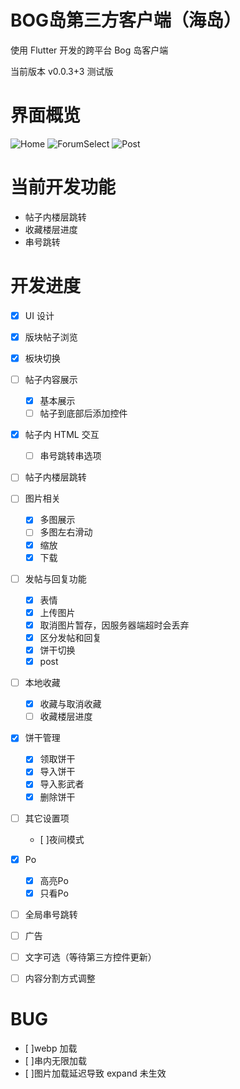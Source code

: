 # BOG岛第三方客户端（海岛）

使用 Flutter 开发的跨平台 Bog 岛客户端 

当前版本 v0.0.3+3 测试版 

# 界面概览

![Home](https://img.nipao.com/file/6d7b870c354d3410547d0.png)
![ForumSelect](https://img.nipao.com/file/60a53c53692ef0e5100cb.png)
![Post](https://img.nipao.com/file/f04256c7d62179ab24053.png)

# 当前开发功能

- 帖子内楼层跳转
- 收藏楼层进度
- 串号跳转

# 开发进度

- [x] UI 设计
- [x] 版块帖子浏览
- [x] 板块切换
- [ ] 帖子内容展示
  - [x] 基本展示
  - [ ] 帖子到底部后添加控件
- [x] 帖子内 HTML 交互
  -[ ] 串号跳转串选项
- [ ] 帖子内楼层跳转
- [ ] 图片相关
  - [x] 多图展示
  - [ ] 多图左右滑动
  - [x] 缩放
  - [x] 下载
- [ ] 发帖与回复功能
  - [x] 表情
  - [x] 上传图片
  - [x] 取消图片暂存，因服务器端超时会丢弃
  - [x] 区分发帖和回复
  - [x] 饼干切换
  - [x] post
- [ ] 本地收藏
  - [x] 收藏与取消收藏
  - [ ] 收藏楼层进度
- [x] 饼干管理
  - [x] 领取饼干
  - [x] 导入饼干
  - [x] 导入影武者
  - [x] 删除饼干
- [ ] 其它设置项
  - [ ]夜间模式
- [x] Po
  - [x] 高亮Po
  - [x] 只看Po
- [ ] 全局串号跳转
- [ ] 广告
- [ ] 文字可选（等待第三方控件更新）
- [ ] 内容分割方式调整


# BUG

- [ ]webp 加载
- [ ]串内无限加载
- [ ]图片加载延迟导致 expand 未生效